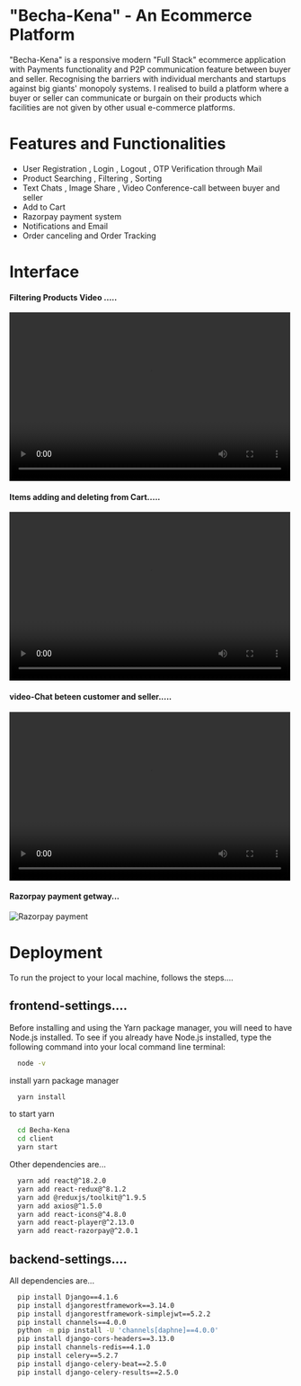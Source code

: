 # "Becha-Kena" - An Ecommerce Platform
"Becha-Kena" is a responsive modern "Full Stack" ecommerce application with Payments functionality and P2P communication feature between buyer and seller. Recognising the barriers with individual merchants and startups against big giants' monopoly systems. I realised to build a platform where a buyer or seller can communicate or burgain on their products which facilities are not given by other usual e-commerce platforms.

# Features and Functionalities
- User Registration , Login , Logout , OTP Verification through Mail 
- Product Searching , Filtering , Sorting 
- Text Chats , Image Share , Video Conference-call between buyer and seller
- Add to Cart
- Razorpay payment system
- Notifications and Email
- Order canceling and Order Tracking


# Interface

<h4>Filtering Products Video .....</h4>

<video width="500" height="300" src="https://github.com/nuruzz9134/Becha-Kena/assets/120547305/2d19474c-ee70-4b53-96de-d6d2b6ba1902"></video>

<h4>Items adding and deleting from Cart.....</h4>

<video width="500" height="300" src="https://github.com/nuruzz9134/Becha-Kena/assets/120547305/53f67724-de0f-4092-a99b-c3a5c3768096"></video>

<h4>video-Chat beteen customer and seller.....</h4>

<video width="500" height="300" src="https://github.com/nuruzz9134/Becha-Kena/assets/120547305/cfef3ff6-a1c1-41a2-9af5-f0e71decd741"></video>

<h4>Razorpay payment getway...</h4>
<img src="https://github.com/nuruzz9134/Becha-Kena/assets/120547305/257a755d-6fc0-413a-a919-843adb7db935" alt="Razorpay payment"/>

# Deployment
To run the project to your local machine, follows the steps.... 
## frontend-settings....
Before installing and using the Yarn package manager, you will need to have Node.js installed. To see if you already have Node.js installed, type the following command into your local command line terminal:

```bash
  node -v
```
install yarn package manager
```bash
  yarn install
```
to start yarn
```bash
  cd Becha-Kena
  cd client
  yarn start
```
Other dependencies are...
```bash
  yarn add react@^18.2.0
  yarn add react-redux@^8.1.2
  yarn add @reduxjs/toolkit@^1.9.5
  yarn add axios@^1.5.0
  yarn add react-icons@^4.8.0
  yarn add react-player@^2.13.0
  yarn add react-razorpay@^2.0.1
```


## backend-settings....
All dependencies are...
```bash
  pip install Django==4.1.6
  pip install djangorestframework==3.14.0
  pip install djangorestframework-simplejwt==5.2.2
  pip install channels==4.0.0
  python -m pip install -U 'channels[daphne]==4.0.0'
  pip install django-cors-headers==3.13.0
  pip install channels-redis==4.1.0
  pip install celery==5.2.7
  pip install django-celery-beat==2.5.0
  pip install django-celery-results==2.5.0
```
